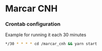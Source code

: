 # Marcar CNH


### Crontab configuration

Example for running it each 30 minutes

```bash
*/30 * * * * cd /marcar_cnh && yarn start
```